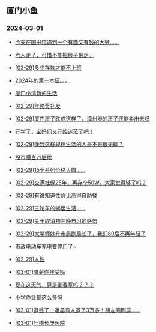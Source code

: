 ## 厦门小鱼 
### 2024-03-01

+ [今天在图书馆遇到一个有趣又有钱的大爷……](http://bbs.xmfish.com/read-htm-tid-18153344.html)

+ [老人走了，可惜不能把房子带走。](http://bbs.xmfish.com/read-htm-tid-18153470.html)

+ [[02-29]多少存款才能不上班](http://bbs.xmfish.com/read-htm-tid-18153364.html)

+ [2024年的第一本证。。。](http://bbs.xmfish.com/read-htm-tid-18153517.html)

+ [厦门小清新的生活](http://bbs.xmfish.com/read-htm-tid-18153353.html)

+ [[02-29]年终奖补发](http://bbs.xmfish.com/read-htm-tid-18153573.html)

+ [[02-29]厦门房子跌成这样了，漳州港的房子还能卖出去吗](http://bbs.xmfish.com/read-htm-tid-18153562.html)

+ [开学了，宝妈们又开始迷茫了吧！](http://bbs.xmfish.com/read-htm-tid-18153427.html)

+ [[02-29]像我这样规律生活的人是不是很无聊？](http://bbs.xmfish.com/read-htm-tid-18153516.html)

+ [股市赚百万后续](http://bbs.xmfish.com/read-htm-tid-18153606.html)

+ [[02-29]15全系列价格大崩……](http://bbs.xmfish.com/read-htm-tid-18153610.html)

+ [[02-29]交满社保25年，再存个50W，大家觉得够了吗？](http://bbs.xmfish.com/read-htm-tid-18153659.html)

+ [[02-29]有谁知道性价比高得自助餐](http://bbs.xmfish.com/read-htm-tid-18153554.html)

+ [[02-29]三轮车的蜗居生活……](http://bbs.xmfish.com/read-htm-tid-18153673.html)

+ [[02-29]关于取消初三晚自习的感悟](http://bbs.xmfish.com/read-htm-tid-18153664.html)

+ [[02-29]大学师妹升市局副局长了，我们80后不再年轻了](http://bbs.xmfish.com/read-htm-tid-18153681.html)

+ [市政电动车充电要停用了~](http://bbs.xmfish.com/read-htm-tid-18153645.html)

+ [[02-29]人性](http://bbs.xmfish.com/read-htm-tid-18153670.html)

+ [[03-01]降薪你接受吗](http://bbs.xmfish.com/read-htm-tid-18153828.html)

+ [现在这天气，算是倒春寒吗？？？](http://bbs.xmfish.com/read-htm-tid-18153833.html)

+ [小学作业都这么多吗](http://bbs.xmfish.com/read-htm-tid-18153808.html)

+ [[03-01]退钱了！凌晨有人退了3万多！朋友圈刷屏……](http://bbs.xmfish.com/read-htm-tid-18153858.html)

+ [[03-01]吐槽长庚医院](http://bbs.xmfish.com/read-htm-tid-18153861.html)

